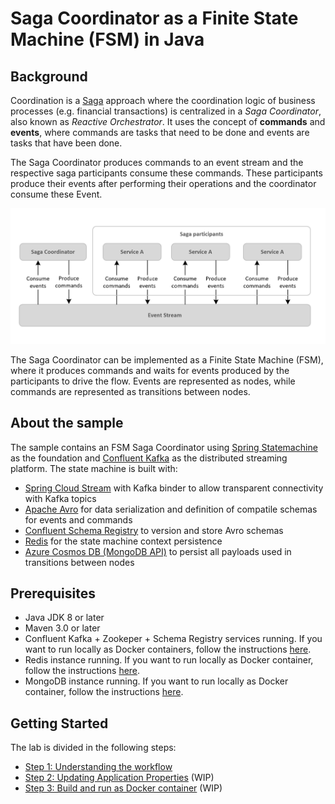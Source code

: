 # Saga Coordinator as a Finite State Machine (FSM) in Java

## Background

Coordination is a [Saga](https://microservices.io/patterns/data/saga.html) approach where the coordination logic of business processes (e.g. financial transactions) is centralized in a *Saga Coordinator*, also known as *Reactive Orchestrator*. It uses the concept of **commands** and **events**, where commands are tasks that need to be done and events are tasks that have been done. 

The Saga Coordinator produces commands to an event stream and the respective saga participants consume these commands. These participants produce their events after performing their operations and the coordinator consume these Event.

![Saga Coordinator](./images/saga-coordinator.jpg)

The Saga Coordinator can be implemented as a Finite State Machine (FSM), where it produces commands and waits for events produced by the participants to drive the flow. Events are represented as nodes, while commands are represented as transitions between nodes.

## About the sample

The sample contains an FSM Saga Coordinator using [Spring Statemachine](https://projects.spring.io/spring-statemachine/) as the foundation and [Confluent Kafka](https://www.confluent.io/) as the distributed streaming platform. The state machine is built with:

- [Spring Cloud Stream](https://cloud.spring.io/spring-cloud-stream-binder-kafka/) with Kafka binder to allow transparent connectivity with Kafka topics
- [Apache Avro](https://avro.apache.org/) for data serialization and definition of compatile schemas for events and commands
- [Confluent Schema Registry](https://www.confluent.io/confluent-schema-registry/) to version and store Avro schemas
- [Redis](https://redis.io/) for the state machine context persistence
- [Azure Cosmos DB (MongoDB API)](https://docs.microsoft.com/en-us/azure/cosmos-db/mongodb-introduction) to persist all payloads used in transitions between nodes

## Prerequisites

- Java JDK 8 or later
- Maven 3.0 or later
- Confluent Kafka + Zookeper + Schema Registry services running. If you want to run locally as Docker containers, follow the instructions [here](https://hub.docker.com/r/confluent/kafka).
- Redis instance running. If you want to run locally as Docker container, follow the instructions [here](https://hub.docker.com/_/redis/).
- MongoDB instance running. If you want to run locally as Docker container, follow the instructions [here](https://hub.docker.com/_/mongo).

## Getting Started

The lab is divided in the following steps:

- [Step 1: Understanding the workflow](./docs/workflow.md)
- [Step 2: Updating Application Properties]() (WIP)
- [Step 3: Build and run as Docker container]() (WIP)
